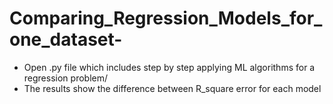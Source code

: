 # Comparing_Regression_Models_for_one_dataset-
- Open .py file which includes step by step applying ML algorithms for a regression problem/
- The results show the difference between R_square error for each model 
